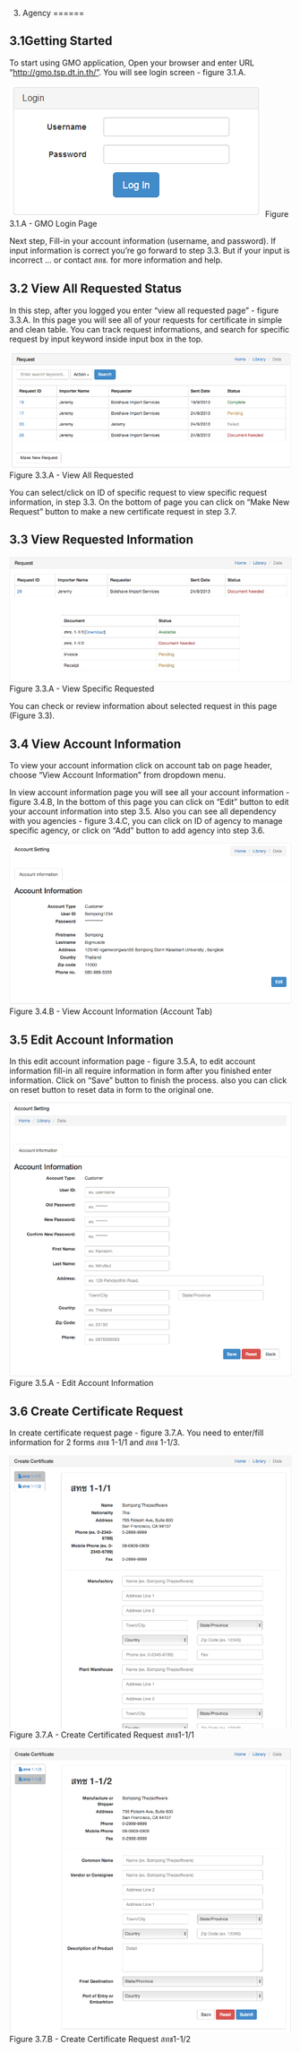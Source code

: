 3. Agency
======
 
3.1Getting Started
------

To start using GMO application, Open your browser and enter URL “http://gmo.tsp.dt.in.th/”. You will see login screen - figure 3.1.A.

![Screenshot](images/login.png)
Figure 3.1.A - GMO Login Page

Next step,  Fill-in your account information (username, and password). If input information is correct you’re go forward to step 3.3. But if your input is incorrect … or contact สทช. for more information and help.

3.2 View All Requested Status
------

In this step, after you logged you enter “view all requested page” - figure 3.3.A. In this page you will see all of your requests for certificate in simple and clean table. You can track request informations, and search for specific request by input keyword inside input box in the top. 

![Screenshot](images/view-all-request.png)
Figure 3.3.A - View All Requested

You can select/click on ID of specific request to view specific request information, in step 3.3. On the bottom of page you can click on “Make New Request” button to make a new certificate request in step 3.7.

3.3 View Requested Information
------

![Screenshot](images/view-request-information.png)
Figure 3.3.A - View Specific Requested

You  can check or review information about selected request in this page (Figure 3.3).

3.4 View Account Information
------

To view your account information click on account tab on page header, choose “View Account Information” from dropdown menu.

In view account information page you will see all your account information - figure 3.4.B, In the bottom of this page you can click on “Edit” button to edit your account information into step 3.5. Also you can see all dependency with you agencies - figure 3.4.C, you can click on ID of agency to manage specific agency, or click on “Add” button to add agency into step 3.6.

![Screenshot](images/agency-view-account-information.png)
Figure 3.4.B - View Account Information (Account Tab)

3.5 Edit Account Information
------

In this edit account information page - figure 3.5.A, to edit account information fill-in all require information in form after you finished enter information. Click on “Save” button to finish the process. also you can click on reset button to reset data in form to the original one.

![Screenshot](images/edit-account-information.png)
Figure 3.5.A - Edit Account Information

3.6 Create Certificate Request
------

In create certificate request page - figure 3.7.A. You need to enter/fill information for 2 forms สทช 1-1/1 and สทช 1-1/3. 

![Screenshot](images/create-certificate-request-1.png)
Figure 3.7.A - Create Certificated Request สทช1-1/1

![Screenshot](images/create-certificate-request-2.png)
Figure 3.7.B - Create Certificate Request สทช1-1/2
















